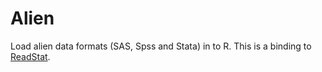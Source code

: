 # Alien

Load alien data formats (SAS, Spss and Stata) in to R. This is a binding to [ReadStat](https://github.com/WizardMac/ReadStat).
